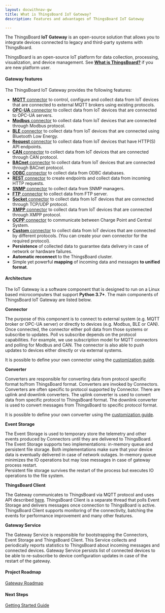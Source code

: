 ```yaml
---
layout: docwithnav-gw
title: What is ThingsBoard IoT Gateway?
description: Features and advantages of ThingsBoard IoT Gateway

---
```


The ThingsBoard **IoT Gateway** is an open-source solution that allows you to integrate devices connected to legacy and third-party systems with ThingsBoard.  

ThingsBoard is an open-source IoT platform for data collection, processing, visualization, and device management. See [**What is ThingsBoard?**](/docs/getting-started-guides/what-is-thingsboard/) if you are new platform user.

<object width="95%" data="/images/gateway/python-gateway-animd-ff.svg"></object>

#### Gateway features

The ThingsBoard IoT Gateway provides the following features:

 - [**MQTT** connector](/docs/iot-gateway/config/mqtt/) to control, configure and collect data from IoT devices that are connected to external MQTT brokers using existing protocols.
 - [**OPC-UA** connector](/docs/iot-gateway/config/opc-ua/) to collect data from IoT devices that are connected to OPC-UA servers.
 - [**Modbus** connector](/docs/iot-gateway/config/modbus/) to collect data from IoT devices that are connected through Modbus protocol.
 - [**BLE** connector](/docs/iot-gateway/config/ble/) to collect data from IoT devices that are connected using Bluetooth Low Energy.
 - [**Request** connector](/docs/iot-gateway/config/request/) to collect data from IoT devices that have HTTP(S) API endpoints.
 - [**CAN** connector](/docs/iot-gateway/config/can/) to collect data from IoT devices that are connected through CAN protocol.
 - [**BACnet** connector](/docs/iot-gateway/config/bacnet/) to collect data from IoT devices that are connected through BACnet protocol.
 - [**ODBC** connector](/docs/iot-gateway/config/odbc/) to collect data from ODBC databases.
 - [**REST** connector](/docs/iot-gateway/config/rest/) to create endpoints and collect data from incoming HTTP requests.
 - [**SNMP** connector](/docs/iot-gateway/config/snmp/) to collect data from SNMP managers.
 - [**FTP** connector](/docs/iot-gateway/config/ftp/) to collect data from FTP server.
 - [**Socket** connector](/docs/iot-gateway/config/socket/) to collect data from IoT devices that are connected through TCP/UDP protocol.
 - [**XMPP** connector](/docs/iot-gateway/config/xmpp/) to collect data from IoT devices that are connected through XMPP protocol.
 - [**OCPP** connector](/docs/iot-gateway/config/ocpp/) to communicate between Charge Point and Central System.
 - [**Custom** connector](/docs/iot-gateway/custom/) to collect data from IoT devices that are connected by different protocols. (You can create your own connector for the required protocol).
 - **Persistence** of collected data to guarantee data delivery in case of network or hardware failures.
 - **Automatic reconnect** to the ThingsBoard cluster.
 - Simple yet powerful **mapping** of incoming data and messages **to unified format**.


#### Architecture

The IoT Gateway is a software component that is designed to run on a Linux based microcomputers that support **Python 3.7+**.
The main components of ThingsBoard IoT Gateway are listed below.

**Connector**

The purpose of this component is to connect to external system (e.g. MQTT broker or OPC-UA server) or directly to devices (e.g. Modbus, BLE or CAN).
Once connected, the connector either poll data from those systems or subscribe to updates. Poll vs subscribe depends on the protocol capabilities. 
For example, we use subscription model for MQTT connectors and polling for Modbus and CAN. 
The connector is also able to push updates to devices either directly or via external systems.

It is possible to define your own connector using the [customization guide](/docs/iot-gateway/custom/).

**Converter**   
 
Converters are responsible for converting data from protocol specific format to/from ThingsBoard format.
Converters are invoked by Connectors. Converters are often specific to protocol supported by Connector.
There are uplink and downlink converters. The uplink converter is used to convert data from specific protocol to ThingsBoard format.
The downlink converter is used to convert messages from ThingsBoard to specific protocol format.

It is possible to define your own converter using the [customization guide](/docs/iot-gateway/custom/#step-4-define-converter-implementation/).

**Event Storage**

The Event Storage is used to temporary store the telemetry and other events produced by Connectors until they are delivered to ThingsBoard.
The Event Storage supports two implementations: in-memory queue and persistent file storage. 
Both implementations make sure that your device data is eventually delivered in case of network outages.
In-memory queue minimizes the IO operations but may lose messages in case of gateway process restart.  
Persistent file storage survives the restart of the process but executes IO operations to the file system.

**ThingsBoard Client**

The Gateway communicates to ThingsBoard via MQTT protocol and uses API described [here](/docs/reference/gateway-mqtt-api/).
ThingsBoard Client is a separate thread that polls Event Storage and delivers messages once connection to ThingsBoard is active.  
ThingsBoard Client supports monitoring of the connectivity, batching the events for performance improvement and many other features.

**Gateway Service**

The Gateway Service is responsible for bootstrapping the Connectors, Event Storage and ThingsBoard Client. 
This Service collects and periodically reports statistics to ThingsBoard about incoming messages and connected devices.
Gateway Service persists list of connected devices to be able to re-subscribe to device configuration updates in case of the restart of the gateway. 

#### Project Roadmap

<p><a href="/docs/iot-gateway/roadmap/" class="button">Gateway Roadmap</a></p>

#### Next Steps

<p><a href="/docs/iot-gateway/getting-started/" class="button">Getting Started Guide</a></p>
